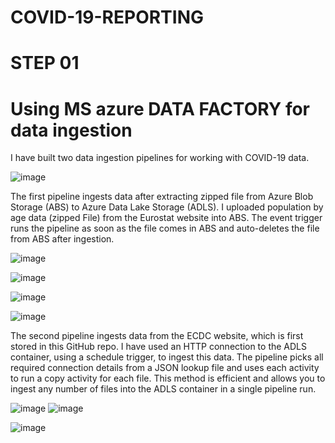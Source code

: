 # COVID-19-REPORTING

# STEP 01 
# Using MS azure DATA FACTORY for data ingestion

I have built two data ingestion pipelines for working with COVID-19 data.

![image](https://github.com/Abhay2807/COVID-19-REPORTING/assets/76277587/583c0dc1-5207-4607-a0c8-3017aaab55ea)


The first pipeline ingests data after extracting zipped file from Azure Blob Storage (ABS) to Azure Data Lake Storage (ADLS). I uploaded population by age data (zipped File) from the Eurostat website into ABS. The event trigger runs the pipeline as soon as the file comes in ABS and auto-deletes the file from ABS after ingestion. 

![image](https://github.com/Abhay2807/COVID-19-REPORTING/assets/76277587/0da0f259-90da-4ab2-99a6-8d81021cd537)

![image](https://github.com/Abhay2807/COVID-19-REPORTING/assets/76277587/f9034c5f-17e3-4a5d-ae79-b512db483813)

![image](https://github.com/Abhay2807/COVID-19-REPORTING/assets/76277587/07e7534f-314a-450d-b95d-c265bd6090c2)

![image](https://github.com/Abhay2807/COVID-19-REPORTING/assets/76277587/1c6e687a-678b-4897-8035-7fff1a16d661)


The second pipeline ingests data from the ECDC website, which is first stored in this GitHub repo. I have used an HTTP connection to the ADLS container, using a schedule trigger, to ingest this data. The pipeline picks all required connection details from a JSON lookup file and uses each activity to run a copy activity for each file. This method is efficient and allows you to ingest any number of files into the ADLS container in a single pipeline run.

![image](https://github.com/Abhay2807/COVID-19-REPORTING/assets/76277587/0f7ed84f-711b-43b0-beca-f5107db2f956)
![image](https://github.com/Abhay2807/COVID-19-REPORTING/assets/76277587/2e9247bd-5ceb-4372-9184-7dbe78fe416f)

![image](https://github.com/Abhay2807/COVID-19-REPORTING/assets/76277587/08a4331d-2d56-4278-b950-3c6741b7c380)

#
